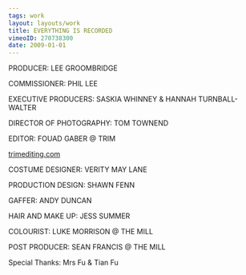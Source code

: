 ```yaml
---
tags: work
layout: layouts/work
title: EVERYTHING IS RECORDED
vimeoID: 270738300
date: 2009-01-01
---
```


PRODUCER: LEE GROOMBRIDGE

COMMISSIONER: PHIL LEE

EXECUTIVE PRODUCERS: SASKIA WHINNEY & HANNAH TURNBALL-WALTER

DIRECTOR OF PHOTOGRAPHY: TOM TOWNEND

EDITOR: FOUAD GABER @ TRIM

[trimediting.com](http://trimediting.com)

COSTUME DESIGNER: VERITY MAY LANE

PRODUCTION DESIGN: SHAWN FENN

GAFFER: ANDY DUNCAN

HAIR AND MAKE UP: JESS SUMMER

COLOURIST: LUKE MORRISON @ THE MILL

POST PRODUCER: SEAN FRANCIS @ THE MILL

Special Thanks: Mrs Fu & Tian Fu
